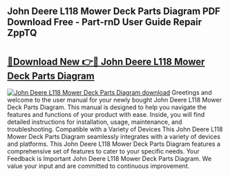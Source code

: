 ## John Deere L118 Mower Deck Parts Diagram PDF Download Free - Part-rnD User Guide Repair ZppTQ

# <h2><a href="http://dfs2orb.blite.top/?on=John+Deere+L118+Mower+Deck+Parts+Diagram">🔗Download New 👉🔴 John Deere L118 Mower Deck Parts Diagram</a></h2>

[![John Deere L118 Mower Deck Parts Diagram download](https://i.imgur.com/lujVjoI.png)](http://dfs2orb.blite.top/?on=John+Deere+L118+Mower+Deck+Parts+Diagram)
Greetings and welcome to the user manual for your newly bought John Deere L118 Mower Deck Parts Diagram. This manual is designed to help you navigate the features and functions of your product with ease. Inside, you will find detailed instructions for installation, usage, maintenance, and troubleshooting. Compatible with a Variety of Devices This John Deere L118 Mower Deck Parts Diagram seamlessly integrates with a variety of devices and platforms. This John Deere L118 Mower Deck Parts Diagram features a comprehensive set of features to cater to your specific needs. Your Feedback is Important John Deere L118 Mower Deck Parts Diagram. We value your input and are committed to continuous improvement.
